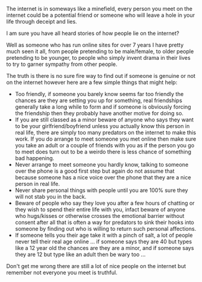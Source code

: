 The internet is in someways like a minefield, every person you meet on the internet could be a potential friend or someone who will leave a hole in your life through deceipt and lies.

I am sure you have all heard stories of how people lie on the internet?

Well as someone who has run online sites for over 7 years I have pretty much seen it all, from people pretending to be male/female, to older people pretending to be younger, to people who simply invent drama in their lives to try to garner sympathy from other people.

The truth is there is no sure fire way to find out if someone is genuine or not on the internet however here are a few simple things that might help:

*   Too friendly, if someone you barely know seems far too friendly the chances are they are setting you up for something, real friendships generally take a long while to form and if someone is obviously forcing the friendship then they probably have another motive for doing so.
*   If you are still classed as a minor beware of anyone who says they want to be your girlfriend/boyfriend unless you actually know this person in real life, there are simply too many predators on the internet to make this work. If you do arrange to meet someone you met online then make sure you take an adult or a couple of friends with you as if the person you go to meet does turn out to be a weirdo there is less chance of something bad happening.
*   Never arrange to meet someone you hardly know, talking to someone over the phone is a good first step but again do not assume that because someone has a nice voice over the phone that they are a nice person in real life.
*   Never share personal things with people until you are 100% sure they will not stab you in the back.
*   Beware of people who say they love you after a few hours of chatting or they wish to spend their entire life with you, infact beware of anyone who hugs/kisses or otherwise crosses the emotional barrier without consent after all that is often a way for predators to sink their hooks into someone by finding out who is willing to return such personal affections.
*   If someone tells you their age take it with a pinch of salt, a lot of people never tell their real age online ... if someone says they are 40 but types like a 12 year old the chances are they are a minor, and if someone says they are 12 but type like an adult then be wary too ...

Don't get me wrong there are still a lot of nice people on the internet but remember not everyone you meet is truthful.
